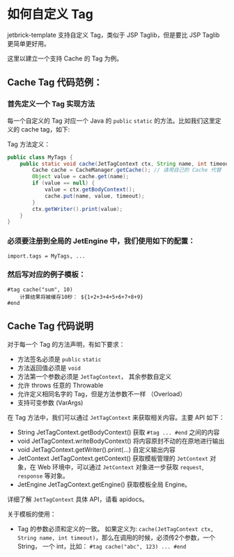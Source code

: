 如何自定义 Tag
====================

jetbrick-template 支持自定义 Tag，类似于 JSP Taglib，但是要比 JSP Taglib 更简单更好用。

这里以建立一个支持 Cache 的 Tag 为例。

Cache Tag 代码范例：
-------------------------

### 首先定义一个 Tag 实现方法

每一个自定义的 Tag 对应一个 Java 的 `public` `static` 的方法。比如我们这里定义的 cache tag，如下:

Tag 方法定义：

```java
public class MyTags {
    public static void cache(JetTagContext ctx, String name, int timeout) throws IOException {
        Cache cache = CacheManager.getCache(); // 请用自己的 Cache 代替
        Object value = cache.get(name);
        if (value == null) {
            value = ctx.getBodyContext();
            cache.put(name, value, timeout);
        }
        ctx.getWriter().print(value);
    }
}
```

### 必须要注册到全局的 JetEngine 中，我们使用如下的配置：

```
import.tags = MyTags, ...
```

### 然后写对应的例子模板：

```
#tag cache("sum", 10)
    计算结果将被缓存10秒： ${1+2+3+4+5+6+7+8+9}
#end
```


Cache Tag 代码说明
---------------------

对于每一个 Tag 的方法声明，有如下要求：

* 方法签名必须是 `public` `static`
* 方法返回值必须是 `void`
* 方法第一个参数必须是 `JetTagContext`， 其余参数自定义
* 允许 throws 任意的 Throwable
* 允许定义相同名字的 Tag，但是方法参数不一样 （Overload）
* 支持可变参数 (VarArgs)

在 Tag 方法中，我们可以通过 `JetTagContext` 来获取相关内容。主要 API 如下：

* String JetTagContext.getBodyContext()
  获取 `#tag ... #end` 之间的内容
* void JetTagContext.writeBodyContext()
  将内容原封不动的在原地进行输出
* void JetTagContext.getWriter().print(...)
  自定义输出内容
* JetContext JetTagContext.getContext()
  获取模板管理的 `JetContext` 对象，在 Web 环境中，可以通过 `JetContext` 对象进一步获取 `request`, `response` 等对象。
* JetEngine JetTagContext.getEngine()
  获取模板全局 Engine。

详细了解 `JetTagContext` 具体 API，请看 apidocs。

关于模板的使用：

* Tag 的参数必须和定义的一致。
  如果定义为: `cache(JetTagContext ctx, String name, int timeout)`，那么在调用的时候，必须传2个参数，一个 String， 一个 int，比如： `#tag cache("abc", 123) ... #end`

